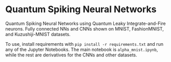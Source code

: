# Quantum Spiking Neural Networks
Quantum Spiking Neural Networks using Quantum Leaky Integrate-and-Fire neurons. Fully connected NNs and CNNs shown on MNIST, FashionMNIST, and Kuzushiji-MNIST datasets.

To use, install requirements with
`pip install -r requirements.txt`
and run any of the Jupyter Notebooks. The main notebook is `alpha_mnist.ipynb`, while the rest are derivatives for the CNNs and other datasets.
